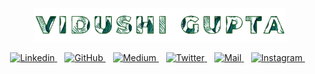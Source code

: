 <p align="center"><img width=80% src="https://github.com/Vidushi-Gupta/Vidushi-Gupta/blob/main/readme.gif"></p>

<div align="center">
<a href="https://www.linkedin.com/in/vidushi-gupta07/">
  <img alt="Linkedin" width="25px" src="https://cdn.jsdelivr.net/npm/simple-icons@v3/icons/linkedin.svg" />
</a> &nbsp;&nbsp;
<a href="https://github.com/Vidushi-Gupta">
  <img alt="GitHub" width="25px" src="https://cdn.jsdelivr.net/npm/simple-icons@v3/icons/github.svg" />
</a> &nbsp;&nbsp;
 <a href="https://medium.com/@vidushig2020">
  <img alt="Medium" width="25px" src="https://cdn.jsdelivr.net/npm/simple-icons@v3/icons/medium.svg" />
</a> &nbsp;&nbsp; 
<a href="https://twitter.com/Vidushi_Gupta7">
  <img alt="Twitter" width="25px" src="https://cdn.jsdelivr.net/npm/simple-icons@v3/icons/twitter.svg" />
</a> &nbsp;&nbsp;
<a href="mailto:vidushig2020@gmail.com">
  <img alt="Mail" width="25px" src="https://cdn.jsdelivr.net/npm/simple-icons@v3/icons/gmail.svg" />
</a> &nbsp;&nbsp;
<a href="https://instagram.com/vidzene_?utm_medium=copy_link">
  <img alt="Instagram" width="25px" src="https://cdn.jsdelivr.net/npm/simple-icons@v3/icons/instagram.svg" />
</a> &nbsp;&nbsp;
